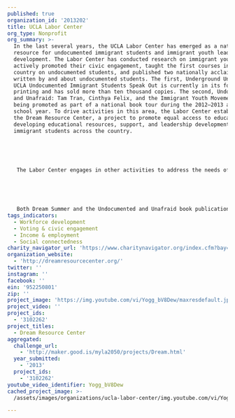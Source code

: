 ```yaml
---
published: true
organization_id: '2013202'
title: UCLA Labor Center
org_type: Nonprofit
org_summary: >-
  In the last several years, the UCLA Labor Center has emerged as a national
  resource for undocumented immigrant students and immigrant youth leadership
  development. The Labor Center has conducted research on immigrant youth,
  actively promoted their civic engagement, taught the first courses in the
  country on undocumented students, and published two nationally acclaimed books
  written by and about undocumented students. The first, Underground Undergrads:
  UCLA Undocumented Immigrant Students Speak Out is currently in its fourth
  printing and has sold more than ten thousand copies. The second, Undocumented
  and Unafraid: Tam Tran, Cinthya Felix, and the Immigrant Youth Movement, is
  being promoted as part of a national book tour during the 2012—2013 academic
  school year. To drive activities in this area, the Labor Center established
  the Dream Resource Center, a project to promote equal access to education by
  developing educational resources, support, and leadership development for
  immigrant students across the country. 
   
   
   
   
   
   The Labor Center engages in other activities to address the needs of undocumented immigrant youth, including hosting Dream Summer, the first national internship program for undocumented students. This program has placed 250 students and awarded a total of $1.25 million for interns to continue their education. Through Dream Summer, interns learn skills and build the capacity of host organizations focused on specific issues or campaigns such as health and health care access, civic engagement, education, youth leadership, and LGBTQ issues. 
   
   
   
   
   
   Both Dream Summer and the Undocumented and Unafraid book publication and tour have been models for developing online resources that have connected with thousands of undocumented immigrant students throughout the country who are in need of basic information. These activities are just two among several at the Dream Resource Center that have served to create an online and in-person support network to give undocumented students the encouragement they need to pursue their dreams.
tags_indicators:
  - Workforce development
  - Voting & civic engagement
  - Income & employment
  - Social connectedness
charity_navigator_url: 'https://www.charitynavigator.org/index.cfm?bay=search.profile&ein=952250801'
organization_website:
  - 'http://dreamresourcecenter.org/'
twitter: ''
instagram: ''
facebook: ''
ein: '952250801'
zip: ''
project_image: 'https://img.youtube.com/vi/Yogg_bV8Dew/maxresdefault.jpg'
project_video: ''
project_ids:
  - '3102262'
project_titles:
  - Dream Resource Center
aggregated:
  challenge_url:
    - 'http://maker.good.is/myla2050/projects/Dream.html'
  year_submitted:
    - '2013'
  project_ids:
    - '3102262'
youtube_video_identifier: Yogg_bV8Dew
cached_project_image: >-
  /assets/images/organizations/ucla-labor-center/img.youtube.com/vi/Yogg_bV8Dew/maxresdefault.jpg

---
```

